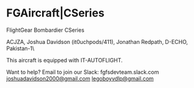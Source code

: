 # FGAircraft|CSeries
FlightGear Bombardier CSeries

ACJZA, Joshua Davidson (it0uchpods/411), Jonathan Redpath, D-ECHO, Pakistan-1\

This aircraft is equipped with IT-AUTOFLIGHT.

Want to help?
Email to join our Slack: fgfsdevteam.slack.com
joshuadavidson2000@gmail.com
legoboyvdlp@gmail.com
